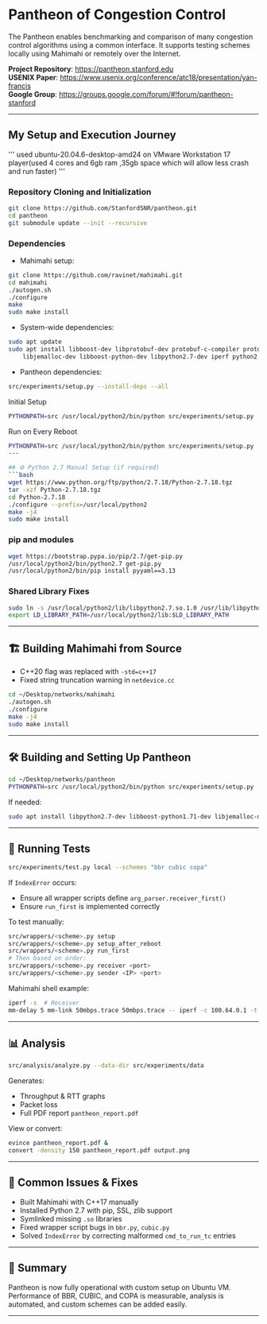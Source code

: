 # Pantheon of Congestion Control

The Pantheon enables benchmarking and comparison of many congestion control algorithms using a common interface. It supports testing schemes locally using Mahimahi or remotely over the Internet.

**Project Repository**: https://pantheon.stanford.edu  
**USENIX Paper**: https://www.usenix.org/conference/atc18/presentation/yan-francis  
**Google Group**: https://groups.google.com/forum/#!forum/pantheon-stanford

---

## My Setup and Execution Journey
'''
used ubuntu-20.04.6-desktop-amd24 on VMware Workstation 17 player(used 4 cores and 6gb ram ,35gb space which will allow less crash and run faster)
'''
### Repository Cloning and Initialization
```bash
git clone https://github.com/StanfordSNR/pantheon.git
cd pantheon
git submodule update --init --recursive
```

### Dependencies
- Mahimahi setup:
```bash
git clone https://github.com/ravinet/mahimahi.git
cd mahimahi
./autogen.sh
./configure
make
sudo make install
```

- System-wide dependencies:
```bash
sudo apt update
sudo apt install libboost-dev libprotobuf-dev protobuf-c-compiler protobuf-compiler \
    libjemalloc-dev libboost-python-dev libpython2.7-dev iperf python2.7
```

- Pantheon dependencies:
```bash
src/experiments/setup.py --install-deps --all
```
Initial Setup

```bash
PYTHONPATH=src /usr/local/python2/bin/python src/experiments/setup.py --setup --all
```
Run on Every Reboot
```bash
PYTHONPATH=src /usr/local/python2/bin/python src/experiments/setup.py --all
---

## ⚙️ Python 2.7 Manual Setup (if required)
```bash
wget https://www.python.org/ftp/python/2.7.18/Python-2.7.18.tgz
tar -xzf Python-2.7.18.tgz
cd Python-2.7.18
./configure --prefix=/usr/local/python2
make -j4
sudo make install
```

### pip and modules
```bash
wget https://bootstrap.pypa.io/pip/2.7/get-pip.py
/usr/local/python2/bin/python2.7 get-pip.py
/usr/local/python2/bin/pip install pyyaml==3.13
```

### Shared Library Fixes
```bash
sudo ln -s /usr/local/python2/lib/libpython2.7.so.1.0 /usr/lib/libpython2.7.so.1.0
export LD_LIBRARY_PATH=/usr/local/python2/lib:$LD_LIBRARY_PATH
```

---

## 🏗️ Building Mahimahi from Source
- C++20 flag was replaced with `-std=c++17`
- Fixed string truncation warning in `netdevice.cc`

```bash
cd ~/Desktop/networks/mahimahi
./autogen.sh
./configure
make -j4
sudo make install
```

---

## 🛠️ Building and Setting Up Pantheon
```bash
cd ~/Desktop/networks/pantheon
PYTHONPATH=src /usr/local/python2/bin/python src/experiments/setup.py --setup --all
```

If needed:
```bash
sudo apt install libpython2.7-dev libboost-python1.71-dev libjemalloc-dev
```

---

## 🧪 Running Tests
```bash
src/experiments/test.py local --schemes "bbr cubic copa"
```

If `IndexError` occurs:
- Ensure all wrapper scripts define `arg_parser.receiver_first()`
- Ensure `run_first` is implemented correctly

To test manually:
```bash
src/wrappers/<scheme>.py setup
src/wrappers/<scheme>.py setup_after_reboot
src/wrappers/<scheme>.py run_first
# Then based on order:
src/wrappers/<scheme>.py receiver <port>
src/wrappers/<scheme>.py sender <IP> <port>
```

Mahimahi shell example:
```bash
iperf -s  # Receiver
mm-delay 5 mm-link 50mbps.trace 50mbps.trace -- iperf -c 100.64.0.1 -t 60 -i 1
```

---

## 📊 Analysis
```bash
src/analysis/analyze.py --data-dir src/experiments/data
```
Generates:
- Throughput & RTT graphs
- Packet loss
- Full PDF report `pantheon_report.pdf`

View or convert:
```bash
evince pantheon_report.pdf &
convert -density 150 pantheon_report.pdf output.png
```

---

## 🔧 Common Issues & Fixes
- Built Mahimahi with C++17 manually
- Installed Python 2.7 with pip, SSL, zlib support
- Symlinked missing `.so` libraries
- Fixed wrapper script bugs in `bbr.py`, `cubic.py`
- Solved `IndexError` by correcting malformed `cmd_to_run_tc` entries

---

## 🎯 Summary
Pantheon is now fully operational with custom setup on Ubuntu VM. Performance of BBR, CUBIC, and COPA is measurable, analysis is automated, and custom schemes can be added easily.

---

